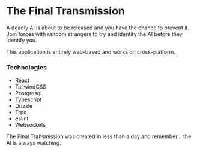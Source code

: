 # The Final Transmission

A deadly AI is about to be released and you have the chance to prevent it. Join forces with random strangers to try and identify the AI before they identify you.

This application is entirely web-based and works on cross-platform. 

### Technologies
- React
- TailwindCSS
- Postgresql
- Typescript
- Drizzle
- Trpc
- eslint
- Websockets

The Final Transmission was created in less than a day and remember... the AI is always watching.
